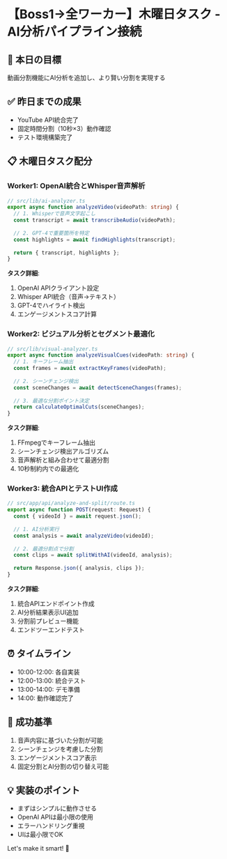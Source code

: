 # 【Boss1→全ワーカー】木曜日タスク - AI分析パイプライン接続

## 🎯 本日の目標
動画分割機能にAI分析を追加し、より賢い分割を実現する

## ✅ 昨日までの成果
- YouTube API統合完了
- 固定時間分割（10秒×3）動作確認
- テスト環境構築完了

## 📋 木曜日タスク配分

### Worker1: OpenAI統合とWhisper音声解析
```typescript
// src/lib/ai-analyzer.ts
export async function analyzeVideo(videoPath: string) {
  // 1. Whisperで音声文字起こし
  const transcript = await transcribeAudio(videoPath);
  
  // 2. GPT-4で重要箇所を特定
  const highlights = await findHighlights(transcript);
  
  return { transcript, highlights };
}
```

**タスク詳細**:
1. OpenAI APIクライアント設定
2. Whisper API統合（音声→テキスト）
3. GPT-4でハイライト検出
4. エンゲージメントスコア計算

### Worker2: ビジュアル分析とセグメント最適化
```typescript
// src/lib/visual-analyzer.ts
export async function analyzeVisualCues(videoPath: string) {
  // 1. キーフレーム抽出
  const frames = await extractKeyFrames(videoPath);
  
  // 2. シーンチェンジ検出
  const sceneChanges = await detectSceneChanges(frames);
  
  // 3. 最適な分割ポイント決定
  return calculateOptimalCuts(sceneChanges);
}
```

**タスク詳細**:
1. FFmpegでキーフレーム抽出
2. シーンチェンジ検出アルゴリズム
3. 音声解析と組み合わせて最適分割
4. 10秒制約内での最適化

### Worker3: 統合APIとテストUI作成
```typescript
// src/app/api/analyze-and-split/route.ts
export async function POST(request: Request) {
  const { videoId } = await request.json();
  
  // 1. AI分析実行
  const analysis = await analyzeVideo(videoId);
  
  // 2. 最適分割点で分割
  const clips = await splitWithAI(videoId, analysis);
  
  return Response.json({ analysis, clips });
}
```

**タスク詳細**:
1. 統合APIエンドポイント作成
2. AI分析結果表示UI追加
3. 分割前プレビュー機能
4. エンドツーエンドテスト

## ⏰ タイムライン
- 10:00-12:00: 各自実装
- 12:00-13:00: 統合テスト
- 13:00-14:00: デモ準備
- 14:00: 動作確認完了

## 🎯 成功基準
1. 音声内容に基づいた分割が可能
2. シーンチェンジを考慮した分割
3. エンゲージメントスコア表示
4. 固定分割とAI分割の切り替え可能

## 💡 実装のポイント
- まずはシンプルに動作させる
- OpenAI APIは最小限の使用
- エラーハンドリング重視
- UIは最小限でOK

Let's make it smart! 🧠